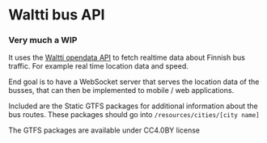# Waltti bus API
### Very much a WIP

It uses the [Waltti opendata API](https://opendata.waltti.fi/getting-started) to fetch realtime data about Finnish bus traffic.
For example real time location data and speed.

End goal is to have a WebSocket server that serves the location data of the busses, that can then be implemented to mobile / web applications.

Included are the Static GTFS packages for additional information about the bus routes.
These packages should go into `/resources/cities/[city name]`

The GTFS packages are available under CC4.0BY license
